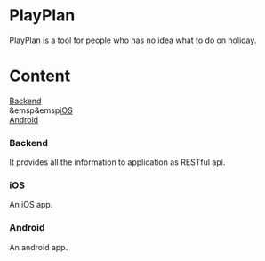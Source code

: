 # PlayPlan
PlayPlan is a tool for people who has no idea what to do on holiday.
# Content
[Backend](https://github.com/Zeacone/PlayPlan#backend)  
&emsp&emsp[iOS](https://github.com/Zeacone/PlayPlan#ios)  
[Android](https://github.com/Zeacone/PlayPlan#android)  


### Backend
It provides all the information to application as RESTful api.
### iOS
An iOS app.
### Android
An android app.